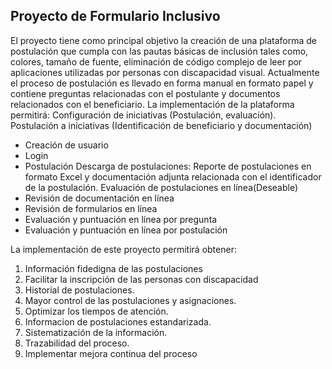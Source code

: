 ## Proyecto de Formulario Inclusivo

El proyecto tiene como principal objetivo la creación de una plataforma de postulación que cumpla con las pautas básicas de inclusión tales como, colores, tamaño de fuente, eliminación de código complejo de leer por aplicaciones utilizadas por personas con discapacidad visual. Actualmente el proceso de postulación es llevado en forma manual en formato papel y contiene preguntas relacionadas con el postulante y documentos relacionados con el beneficiario. La implementación de la plataforma permitirá:
Configuración de iniciativas (Postulación, evaluación).
Postulación a iniciativas (Identificación de beneficiario y documentación)
- Creación de usuario
- Login
- Postulación
Descarga de postulaciones: Reporte de postulaciones en formato Excel y documentación adjunta relacionada con el identificador de la postulación.
Evaluación de postulaciones en línea(Deseable)
- Revisión de documentación en línea
- Revisión de formularios en línea
- Evaluación y puntuación en línea por pregunta
- Evaluación y puntuación en línea por postulación


La implementación de este proyecto permitirá obtener:
1.	Información fidedigna de las postulaciones
2.	Facilitar la inscripción de las personas con discapacidad
3.	Historial de postulaciones.
4.	Mayor control de las postulaciones y asignaciones.
5.	Optimizar los tiempos de atención.
6.	Informacion de postulaciones estandarizada.
7.	Sistematización de la información.
8.	Trazabilidad del proceso.
9.	Implementar mejora continua del proceso
